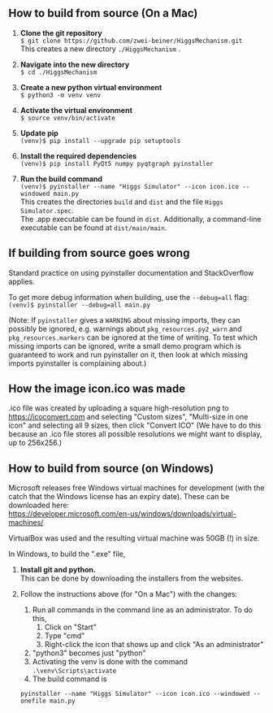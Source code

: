 ## How to build from source (On a Mac)
1. **Clone the git repository**  
```$ git clone https://github.com/zwei-beiner/HiggsMechanism.git```  
This creates a new directory ```./HiggsMechanism``` .  
  


2. **Navigate into the new directory**  
```$ cd ./HiggsMechanism```  


3. **Create a new python virtual environment**  
```$ python3 -m venv venv```


4. **Activate the virtual environment**  
```$ source venv/bin/activate```


5. **Update pip**  
```(venv)$ pip install --upgrade pip setuptools```  


6. **Install the required dependencies**  
```(venv)$ pip install PyQt5 numpy pyqtgraph pyinstaller```  


7. **Run the build command**  
```(venv)$ pyinstaller --name "Higgs Simulator" --icon icon.ico --windowed main.py```  
This creates the directories ```build``` and  ```dist``` and the file ```Higgs Simulator.spec```.  
The .app executable can be found in ```dist```. Additionally, a command-line executable can be found at ```dist/main/main```.

## If building from source goes wrong
Standard practice on using pyinstaller documentation and StackOverflow applies.  

To get more debug information when building, use the ```--debug=all``` flag:  
```(venv)$ pyinstaller --debug=all main.py```  

(Note: If ```pyinstaller``` gives a ```WARNING``` about missing imports, they can possibly be ignored, e.g. warnings about ```pkg_resources.py2_warn``` and ```pkg_resources.markers``` can be ignored at the time of writing. To test which missing imports can be ignored, write a small demo program which is guaranteed to work and run pyinstaller on it, then look at which missing imports pyinstaller is complaining about.)


## How the image icon.ico was made
.ico file was created by uploading a square high-resolution png to 
https://icoconvert.com
and selecting "Custom sizes", "Multi-size in one icon" and selecting all 9 sizes, then click "Convert ICO"
(We have to do this because an .ico file stores all possible resolutions we might want to display, up to 256x256.)


## How to build from source (on Windows)
Microsoft releases free Windows virtual machines for development (with the catch that the Windows license has an expiry date).
These can be downloaded here:  
https://developer.microsoft.com/en-us/windows/downloads/virtual-machines/

VirtualBox was used and the resulting virtual machine was 50GB (!) in size.

In Windows, to build the ".exe" file,

1. **Install git and python.**  
This can be done by downloading the installers from the websites. 
 

2. Follow the instructions above (for "On a Mac") with the changes:
   1. Run all commands in the command line as an administrator. To do this,
      1. Click on "Start" 
      2. Type "cmd"
      3. Right-click the icon that shows up and click "As an administrator"
   2. "python3" becomes just "python"
   3. Activating the venv is done with the command ```.\venv\Scripts\activate```
   4. The build command is  

   ```pyinstaller --name "Higgs Simulator" --icon icon.ico --windowed --onefile main.py```

